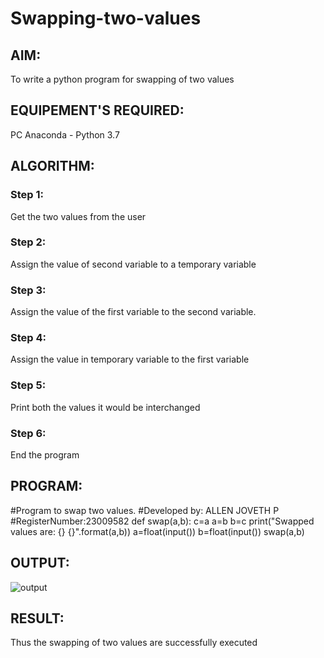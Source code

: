 # Swapping-two-values
## AIM:
To write a python program for swapping of two values
## EQUIPEMENT'S REQUIRED: 
PC
Anaconda - Python 3.7
## ALGORITHM: 
### Step 1:
Get the two values from the user
### Step 2: 
Assign the value of second variable to a temporary variable 
### Step 3: 
Assign the value of the first variable to the second variable.
### Step 4:  
Assign the value in temporary variable to the first variable
### Step 5: 
Print both the values it would be interchanged
### Step 6: 
End the program
## PROGRAM:
#Program to swap two values.
#Developed by: ALLEN JOVETH P
#RegisterNumber:23009582
def swap(a,b):
    c=a
    a=b
    b=c
    print("Swapped values are: {} {}".format(a,b))
a=float(input())
b=float(input())
swap(a,b)

## OUTPUT:

![output](/output.jpg)

## RESULT:
Thus the swapping of two values are successfully executed





[def]: output.jpg
